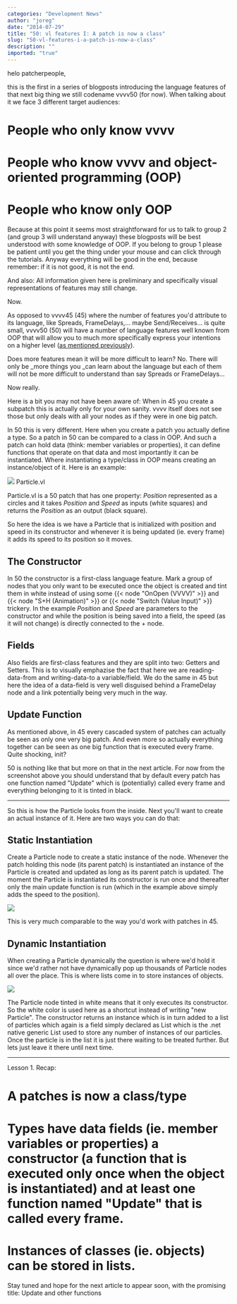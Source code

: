 ```yaml
---
categories: "Development News"
author: "joreg"
date: "2014-07-29"
title: "50: vl features I: A patch is now a class"
slug: "50-vl-features-i-a-patch-is-now-a-class"
description: ""
imported: "true"
---
```



helo patcherpeople,

this is the first in a series of blogposts introducing the language features of that next big thing we still codename vvvv50 (for now). When talking about it we face 3 different target audiences: 
# People who only know vvvv
# People who know vvvv and object-oriented programming (OOP)
# People who know only OOP
Because at this point it seems most straightforward for us to talk to group 2 (and group 3 will understand anyway) these blogposts will be best understood with some knowledge of OOP. If you belong to group 1 please be patient until you get the thing under your mouse and can click through the tutorials. Anyway everything will be good in the end, because remember: if it is not good, it is not the end.

And also: All information given here is preliminary and specifically visual representations of features may still change. 

Now. 

As opposed to vvvv45 (45) where the number of features you'd attribute to its language, like Spreads, FrameDelays,... maybe Send/Receives... is quite small, vvvv50 (50) will have a number of language features well known from OOP that will allow you to much more specifically express your intentions on a higher level ([as mentioned previously](/blog/2014/50-the-humble-quad-bundle)).

Does more features mean it will be more difficult to learn? No. There will only be _more things you _can learn about the language but each of them will not be more difficult to understand than say Spreads or FrameDelays... 

Now really. 

Here is a bit you may not have been aware of: When in 45 you create a subpatch this is actually only for your own sanity. vvvv itself does not see those but only deals with all your nodes as if they were in one big patch. 

In 50 this is very different. Here when you create a patch you actually define a type. So a patch in 50 can be compared to a class in OOP. And such a patch can hold data (think: member variables or properties), it can define functions that operate on that data and most importantly it can be instantiated. Where instantiating a type/class in OOP means creating an instance/object of it. Here is an example:
 
![](Particle_0.png) 
Particle.vl

Particle.vl is a 50 patch that has one property: *Position* represented as a circles and it takes *Position* and *Speed* as inputs (white squares) and returns the *Position* as an output (black square). 

So here the idea is we have a Particle that is initialized with position and speed in its constructor and whenever it is being updated (ie. every frame) it adds its speed to its position so it moves. 

## The Constructor
In 50 the constructor is a first-class language feature. Mark a group of nodes that you only want to be executed once the object is created and tint them in white instead of using some {{< node "OnOpen (VVVV)" >}} and {{< node "S+H (Animation)" >}} or {{< node "Switch (Value Input)" >}} trickery. In the example *Position* and *Speed* are parameters to the constructor and while the position is being saved into a field, the speed (as it will not change) is directly connected to the + node.

## Fields
Also fields are first-class features and they are split into two: Getters and Setters. This is to visually emphazise the fact that here we are reading-data-from and writing-data-to a variable/field. We do the same in 45 but here the idea of a data-field is very well disguised behind a FrameDelay node and a link potentially being very much in the way. 

## Update Function
As mentioned above, in 45 every cascaded system of patches can actually be seen as only one very big patch. And even more so actually everything together can be seen as one big function that is executed every frame. Quite shocking, init?

50 is nothing like that but more on that in the next article. For now from the screenshot above you should understand that by default every patch has one function named "Update" which is (potentially) called every frame and everything belonging to it is tinted in black.  

---

So this is how the Particle looks from the inside. Next you'll want to create an actual instance of it. Here are two ways you can do that: 

## Static Instantiation
Create a Particle node to create a static instance of the node. Whenever the patch holding this node (its parent patch) is instantiated an instance of the Particle is created and updated as long as its parent patch is updated. The moment the Particle is instantiated its constructor is run once and thereafter only the main update function is run (which in the example above simply adds the speed to the position). 

![](Particle-Static.png) 

This is very much comparable to the way you'd work with patches in 45. 

## Dynamic Instantiation
When creating a Particle dynamically the question is where we'd hold it since we'd rather not have dynamically pop up thousands of Particle nodes all over the place. This is where lists come in to store instances of objects. 

![](Particle-Dynamic.png) 

The Particle node tinted in white means that it only executes its constructor. So the white color is used here as a shortcut instead of writing "new Particle". The constructor returns an instance which is in turn added to a list of particles which again is a field simply declared as List<Particle> which is the .net native generic List used to store any number of instances of our particles. Once the particle is in the list it is just there waiting to be treated further. But lets just leave it there until next time. 

---

Lesson 1. Recap:
# A patches is now a class/type
# Types have data fields (ie. member variables or properties) a constructor (a function that is executed only once when the object is instantiated) and at least one function named "Update" that is called every frame. 
# Instances of classes (ie. objects) can be stored in lists. 

Stay tuned and hope for the next article to appear soon, with the promising title: Update and other functions
